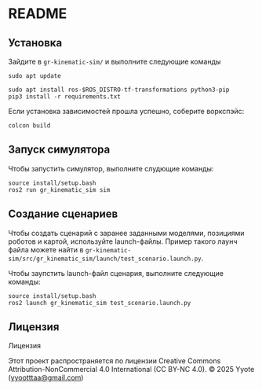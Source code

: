 # README

## Установка

Зайдите в `gr-kinematic-sim/` и выполните следующие команды

```shell
sudo apt update
```

```shell
sudo apt install ros-$ROS_DISTRO-tf-transformations python3-pip
pip3 install -r requirements.txt
```
Если установка зависимостей прошла успешно, соберите воркспэйс:
```shell
colcon build
```

## Запуск симулятора 

Чтобы запустить симулятор, выполните слудющие команды:

```
source install/setup.bash
ros2 run gr_kinematic_sim sim
```

## Создание сценариев

Чтобы создать сценарий с заранее заданными моделями, позициями роботов и картой, используйте launch-файлы. Пример такого лаунч файла можете найти в `gr-kinematic-sim/src/gr_kinematic_sim/launch/test_scenario.launch.py`.

Чтобы заупстить launch-файл сценария, выполните следующие команды:

```
source install/setup.bash
ros2 launch gr_kinematic_sim test_scenario.launch.py
```

## Лицензия

Лицензия

Этот проект распространяется по лицензии Creative Commons Attribution-NonCommercial 4.0 International (CC BY-NC 4.0). © 2025 Yyote (yyootttaa@gmail.com)

